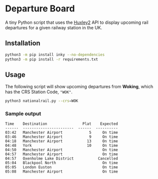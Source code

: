 # Departure Board

A tiny Python script that uses the [Huxley2](https://huxley2.azurewebsites.net)
API to display upcoming rail departures for a given railway station in the UK.

## Installation

```bash
python3 -m pip install inky --no-dependencies
python3 -m pip install -r requirements.txt
```

## Usage

The following script will show upcoming departures from **Woking**, which has the CRS Station Code, `"WOK"`.

```bash
python3 nationalrail.py --crs=WOK
```

### Sample output

```text
Time    Destination                Plat    Expected
------  -----------------------  ------  ----------
03:42   Manchester Airport            5     On time
03:46   Manchester Airport            9     On time
04:18   Manchester Airport           13     On time
04:48   York                         10     On time
04:50   Manchester Airport                  On time
04:57   Manchester Airport                  On time
04:57   Oxenholme Lake District           Cancelled
05:04   Blackpool North                     On time
05:05   London Euston                       On time
05:08   Manchester Airport                  On time
```
